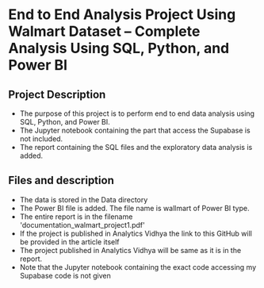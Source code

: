 # End to End Analysis Project Using Walmart Dataset – Complete Analysis Using SQL, Python, and Power BI

## Project Description
* The purpose of this project is to perform end to end data analysis using SQL, Python, and Power BI.
* The Jupyter notebook containing the part that access the Supabase is not included.
* The report containing the SQL files and the exploratory data analysis is added.

## Files and description
* The data is stored in the Data directory
* The Power BI file is added. The file name is wallmart of Power BI type.
* The entire report is in the filename 'documentation_walmart_project1.pdf'
* If the project is published in Analytics Vidhya the link to this GitHub will be provided in the article itself
* The project published in Analytics Vidhya will be same as it is in the report. 
* Note that the Jupyter notebook containing the exact code accessing my Supabase code is not given


